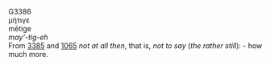 <body>
  <p>G3386<br>  μήτιγε  <br> mētige  <br><i>may‘-tig-eh </i><br>From <a href="g3385.htm">3385</a> and <a href="g1065.htm">1065</a>  <i>not</i> <i>at</i> <i>all</i> <i>then</i>, that is, <i>not</i> <i>to</i> <i>say</i> (<i>the</i> <i>rather</i> <i>still</i>): - how much more.<br></p>
 </body>